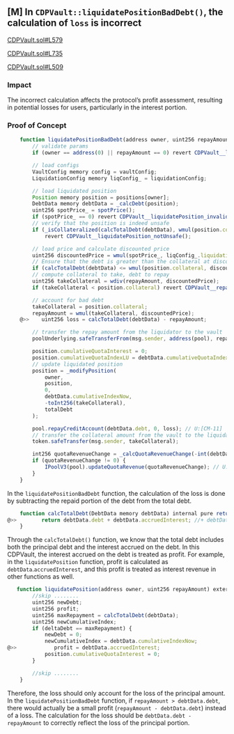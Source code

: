 ## [M] In `CDPVault::liquidatePositionBadDebt()`, the calculation of `loss` is incorrect

[CDPVault.sol#L579](repos/2024-07-loopfi/src/CDPVault.sol#L579)

[CDPVault.sol#L735](repos/2024-07-loopfi/src/CDPVault.sol#L735)

[CDPVault.sol#L509](repos/2024-07-loopfi/src/CDPVault.sol#L509)

### Impact

The incorrect calculation affects the protocol’s profit assessment, resulting in potential losses for users, particularly in the interest portion.

### Proof of Concept

```javascript
    function liquidatePositionBadDebt(address owner, uint256 repayAmount) external whenNotPaused {
        // validate params
        if (owner == address(0) || repayAmount == 0) revert CDPVault__liquidatePosition_invalidParameters();

        // load configs
        VaultConfig memory config = vaultConfig;
        LiquidationConfig memory liqConfig_ = liquidationConfig;

        // load liquidated position
        Position memory position = positions[owner];
        DebtData memory debtData = _calcDebt(position);
        uint256 spotPrice_ = spotPrice();
        if (spotPrice_ == 0) revert CDPVault__liquidatePosition_invalidSpotPrice();
        // verify that the position is indeed unsafe
        if (_isCollateralized(calcTotalDebt(debtData), wmul(position.collateral, spotPrice_), config.liquidationRatio))
            revert CDPVault__liquidatePosition_notUnsafe();

        // load price and calculate discounted price
        uint256 discountedPrice = wmul(spotPrice_, liqConfig_.liquidationDiscount);
        // Ensure that the debt is greater than the collateral at discounted price
        if (calcTotalDebt(debtData) <= wmul(position.collateral, discountedPrice)) revert CDPVault__noBadDebt();
        // compute collateral to take, debt to repay
        uint256 takeCollateral = wdiv(repayAmount, discountedPrice);
        if (takeCollateral < position.collateral) revert CDPVault__repayAmountNotEnough();

        // account for bad debt
        takeCollateral = position.collateral;
        repayAmount = wmul(takeCollateral, discountedPrice);
    @>>    uint256 loss = calcTotalDebt(debtData) - repayAmount;

        // transfer the repay amount from the liquidator to the vault
        poolUnderlying.safeTransferFrom(msg.sender, address(pool), repayAmount);

        position.cumulativeQuotaInterest = 0;
        position.cumulativeQuotaIndexLU = debtData.cumulativeQuotaIndexNow;
        // update liquidated position
        position = _modifyPosition(
            owner,
            position,
            0,
            debtData.cumulativeIndexNow,
            -toInt256(takeCollateral),
            totalDebt
        );

        pool.repayCreditAccount(debtData.debt, 0, loss); // U:[CM-11]
        // transfer the collateral amount from the vault to the liquidator
        token.safeTransfer(msg.sender, takeCollateral);

        int256 quotaRevenueChange = _calcQuotaRevenueChange(-int(debtData.debt));
        if (quotaRevenueChange != 0) {
            IPoolV3(pool).updateQuotaRevenue(quotaRevenueChange); // U:[PQK-15]
        }
    }
```

In the `liquidatePositionBadDebt` function, the calculation of the loss is done by subtracting the repaid portion of the debt from the total debt.

```javascript
    function calcTotalDebt(DebtData memory debtData) internal pure returns (uint256) {
@>>        return debtData.debt + debtData.accruedInterest; //+ debtData.accruedFees;
    }
```

Through the `calcTotalDebt()` function, we know that the total debt includes both the principal debt and the interest accrued on the debt. In this CDPVault, the interest accrued on the debt is treated as profit. For example, in the `liquidatePosition` function, profit is calculated as `debtData`.`accruedInterest`, and this profit is treated as interest revenue in other functions as well.

```javascript
   function liquidatePosition(address owner, uint256 repayAmount) external whenNotPaused {
        //skip ........
        uint256 newDebt;
        uint256 profit;
        uint256 maxRepayment = calcTotalDebt(debtData);
        uint256 newCumulativeIndex;
        if (deltaDebt == maxRepayment) {
            newDebt = 0;
            newCumulativeIndex = debtData.cumulativeIndexNow;
@>>            profit = debtData.accruedInterest;
            position.cumulativeQuotaInterest = 0;
        } 

        //skip ........
    }
```

Therefore, the loss should only account for the loss of the principal amount. In the `liquidatePositionBadDebt` function, if `repayAmount > debtData.debt`, there would actually be a small profit (`repayAmount - debtData.debt`) instead of a loss. The calculation for the loss should be `debtData.debt - repayAmount` to correctly reflect the loss of the principal portion.



